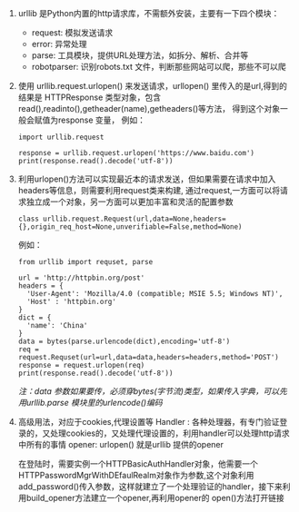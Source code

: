 1. urllib 是Python内置的http请求库，不需额外安装，主要有一下四个模块：
   * request: 模拟发送请求
   * error: 异常处理
   * parse: 工具模块，提供URL处理方法，如拆分、解析、合并等
   * robotparser: 识别robots.txt 文件，判断那些网站可以爬，那些不可以爬
   
2. 使用 urllib.request.urlopen() 来发送请求，urllopen() 里传入的是url,得到的结果是
   HTTPResponse 类型对象，包含read(),readinto(),getheader(name),getheaders()等方法，
   得到这个对象一般会赋值为response 变量， 例如：
   
   ```
   import urllib.request
 
   response = urllib.request.urlopen('https://www.baidu.com')
   print(response.read().decode('utf-8'))
   ```
   
 3. 利用urlopen()方法可以实现最近本的请求发送，但如果需要在请求中加入headers等信息，则需要利用request类来构建,
    通过request,一方面可以将请求独立成一个对象，另一方面可以更加丰富和灵活的配置参数
    
    ` class urllib.request.Request(url,data=None,headers={},origin_req_host=None,unverifiable=False,method=None) `
    
    例如：
    
    ```
    from urllib import requset, parse
    
    url = 'http://httpbin.org/post'
    headers = {
      'User-Agent': 'Mozilla/4.0 (compatible; MSIE 5.5; Windows NT)',
      'Host' : 'httpbin.org'
    }
    dict = {
      'name': 'China'
    }
    data = bytes(parse.urlencode(dict),encoding='utf-8')
    req = request.Requset(url=url,data=data,headers=headers,method='POST')
    response = request.urlopen(req)
    print(response.read().decode('utf-8'))
    ```
    
    *注：data 参数如果要传，必须穿bytes(字节流)类型，如果传入字典，可以先用urllib.parse 模块里的urlencode()编码*
    
  4. 高级用法，对应于cookies,代理设置等
     Handler : 各种处理器，有专门验证登录的，又处理cookies的，又处理代理设置的，利用handler可以处理http请求中所有的事情
     opener: urlopen() 就是urllib 提供的opener
     
     在登陆时，需要实例一个HTTPBasicAuthHandler对象，他需要一个HTTPPasswordMgrWithDEfaulRealm对象作为参数,这个对象利用
     add_password()传入参数，这样就建立了一个处理验证的handler，接下来利用build_opener方法建立一个opener,再利用opener的
     open()方法打开链接
